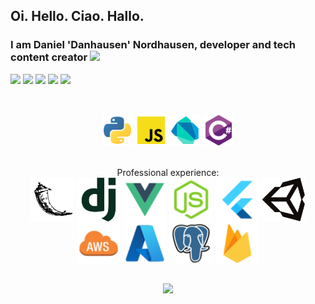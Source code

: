 ## Oi. Hello. Ciao. Hallo. 
### I am Daniel '**Danhausen**' Nordhausen, developer and tech content creator <img src="https://media.giphy.com/media/hvRJCLFzcasrR4ia7z/giphy.gif" width="25px">

<div> 
  <a href="https://www.youtube.com/channel/UCa0RO4lMRS4rE7Sd8qYXlqw" target="_blank"><img src="https://img.shields.io/badge/YouTube-FF0000?style=for-the-badge&logo=youtube&logoColor=white" target="_blank"></a>
  <a href="https://www.instagram.com/dan.hausen/" target="_blank"><img src="https://img.shields.io/badge/-Instagram-%23E4405F?style=for-the-badge&logo=instagram&logoColor=white" target="_blank"></a>
  <a href="https://twitter.com/DanhausenUser" target="_blank"><img src="https://img.shields.io/badge/Twitter-1DA1F2?style=for-the-badge&logo=twitter&logoColor=white target="_blank"></a>
  <a href="https://www.linkedin.com/in/danhausen/" target="_blank"><img src="https://img.shields.io/badge/LinkedIn-0077B5?style=for-the-badge&logo=linkedin&logoColor=white" target="_blank"></a>
  <a href = "mailto:danhausen@vivaldi.net"><img src="https://img.shields.io/badge/-Email-%23333?style=for-the-badge&logo=email&logoColor=white" target="_blank"></a>
</div>

##

<div style="display: inline_block"  align="center"><br>
  <img align="center" alt="Danhausen-Python" height="50" width="50" src="https://github.com/vscode-icons/vscode-icons/blob/master/icons/file_type_python.svg">
  <img align="center" alt="Danhausen-Javascript" height="50" width="50" src="https://github.com/vscode-icons/vscode-icons/blob/master/icons/file_type_js_official.svg">
  <img align="center" alt="Danhausen-Dart" height="50" width="50" src="https://github.com/vscode-icons/vscode-icons/blob/master/icons/file_type_dartlang.svg">
  <img align="center" alt="Danhausen-Csharp" height="50" width="50" src="https://github.com/devicons/devicon/blob/master/icons/csharp/csharp-original.svg">
    <br><br><br>
    Professional experience:
    <br>
  <img align="center" alt="Danhausen-Flask" height="70" width="70" src="https://github.com/devicons/devicon/blob/master/icons/flask/flask-original.svg">
  <img align="center" alt="Danhausen-Django" height="70" width="70" src="https://github.com/devicons/devicon/blob/master/icons/django/django-plain.svg">  
  <img align="center" alt="Danhausen-Vue" height="70" width="70" src="https://github.com/vscode-icons/vscode-icons/blob/master/icons/file_type_vue.svg">
  <img align="center" alt="Danhausen-NodeJS" height="70" width="70" src="https://github.com/vscode-icons/vscode-icons/blob/master/icons/file_type_node.svg">    
  <img align="center" alt="Danhausen-Flutter" height="70" width="70" src="https://github.com/vscode-icons/vscode-icons/blob/master/icons/file_type_flutter.svg">
  <img align="center" alt="Danhausen-Unity" height="70" width="70" src="https://github.com/devicons/devicon/blob/master/icons/unity/unity-original.svg"> 
    <br>
  <img align="center" alt="Danhausen-AWS" height="70" width="70" src="https://github.com/vscode-icons/vscode-icons/blob/master/icons/file_type_aws.svg"> 
  <img align="center" alt="Danhausen-Azure" height="70" width="70" src="https://github.com/vscode-icons/vscode-icons/blob/master/icons/file_type_azure.svg"> 
  <img align="center" alt="Danhausen-PostgreSQL" height="70" width="70" src="https://github.com/vscode-icons/vscode-icons/blob/master/icons/file_type_pgsql.svg"> 
  <img align="center" alt="Danhausen-Firebase" height="70" width="70" src="https://github.com/vscode-icons/vscode-icons/blob/master/icons/file_type_firebase.svg"> 
</div>

##

<div align="center">
  <a href="https://github.com/danhausen">
  <img height="180em" src="https://github-readme-stats.vercel.app/api?username=danhausen&show_icons=true&theme=dracula&include_all_commits=true&count_private=true"/>
</div>
